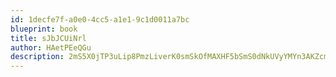 ```yaml
---
id: 1decfe7f-a0e0-4cc5-a1e1-9c1d0011a7bc
blueprint: book
title: sJbJCUiNrl
author: HAetPEeQGu
description: 2mS5X0jTP3uLip8PmzLiverK0smSkOfMAXHF5bSmS0dNkUVyYMYn3AKZcmat6KtwfeoyivlpZ3WgMpsHymbX9ADutix450aWOJ7e
---
```

